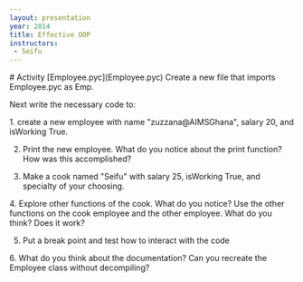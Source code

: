 ```yaml
---
layout: presentation
year: 2014
title: Effective OOP
instructors:
 - Seifu
---
```


<section markdown="block">
# Activity
[Employee.pyc](Employee.pyc)
Create a new file that imports Employee.pyc as Emp.

Next write the necessary code to:
</section>
<section markdown="block">
1. create a new employee with name "zuzzana@AIMSGhana", salary 20, and isWorking True.

2. Print the new employee. What do you notice about the print function? How was this accomplished?

3. Make a cook named "Seifu" with salary 25, isWorking True, and specialty of your choosing.
</section>
<section markdown="block">
4. Explore other functions of the cook. What do you notice? Use the other functions on the cook employee and the other employee. What do you think? Does it work?

5. Put a break point and test how to interact with the code
</section>
<section markdown="block">
6. What do you think about the documentation? Can you recreate the Employee class without decompiling?
</section> 
